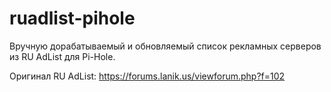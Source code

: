 # ruadlist-pihole
Вручную дорабатываемый и обновляемый список рекламных серверов из RU AdList для Pi-Hole.

Оригинал RU AdList: https://forums.lanik.us/viewforum.php?f=102
